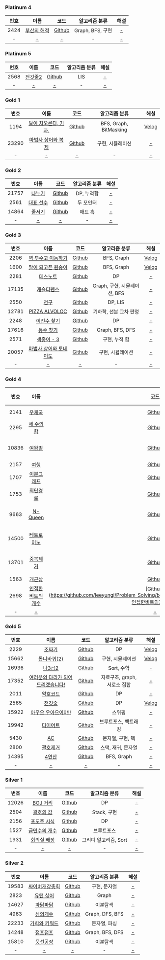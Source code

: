 ### Platinum 4
|  번호  |                       이름                       |                                                      코드                                                      |    알고리즘 분류     |  해설   |
|:----:|:----------------------------------------------:|:------------------------------------------------------------------------------------------------------------:|:--------------:|:-----:|
| 2424 | [부산의 해적](https://www.acmicpc.net/problem/2424) | [Github](https://github.com/leeyungi/Problem_Solving/blob/main/Java/Baekjoon/Platinum4/Main_2424_부산의해적.java) | Graph, BFS, 구현 | [-]() | 
|  -   |                     [-](?)                     |                                                    [-]()                                                     |       -        | [-]() | 

### Platinum 5
|  번호  |                      이름                      |                                                     코드                                                      | 알고리즘 분류 |  해설   |
|:----:|:--------------------------------------------:|:-----------------------------------------------------------------------------------------------------------:|:-------:|:-----:|
| 2568 | [전깃줄2](https://www.acmicpc.net/problem/2568) | [Github](https://github.com/leeyungi/Problem_Solving/blob/main/Java/Baekjoon/Platinum5/Main_2568_전깃줄2.java) |   LIS   | [-]() | 
|  -   |                    [-](?)                    |                                                    [-]()                                                    |    -    | [-]() | 

### Gold 1
|  번호   |                          이름                          |                                                      코드                                                      |        알고리즘 분류         |    해설     |
|:-----:|:----------------------------------------------------:|:------------------------------------------------------------------------------------------------------------:|:----------------------:|:---------:|
| 1194  | [달이 차오른다, 가자.](https://www.acmicpc.net/problem/1194) | [Github](https://github.com/leeyungi/Problem_Solving/blob/main/Java/Baekjoon/Gold1/Main_1194_달이차오른다가자.java)  | BFS, Graph, BitMasking | [Velog](https://velog.io/@yunlee/BOJ-1194-%EB%8B%AC%EC%9D%B4-%EC%B0%A8%EC%98%A4%EB%A5%B8%EB%8B%A4-%EA%B0%80%EC%9E%90) | 
| 23290 | [마법사 상어와 복제](https://www.acmicpc.net/problem/23290)  | [Github](https://github.com/leeyungi/Problem_Solving/blob/main/Java/Baekjoon/Gold1/Main_23290_마법사상어와복제.java) |       구현, 시뮬레이션        |   [-]()   | 
|   -   |                        [-](?)                        |                                                    [-]()                                                     |           -            |   [-]()   | 

### Gold 2
|  번호   |                      이름                       |                                                   코드                                                    | 알고리즘 분류 |   해설   |
|:-----:|:---------------------------------------------:|:-------------------------------------------------------------------------------------------------------:|:-------:|:------:|
| 21757 | [나누기](https://www.acmicpc.net/problem/21757)  | [Github](https://github.com/leeyungi/Problem_Solving/blob/main/Java/Baekjoon/Gold2/Main_21757_나누기.java) | DP, 누적합 | [-]()  | 
| 2561  | [대표 선수](https://www.acmicpc.net/problem/2461) | [Github](https://github.com/leeyungi/Problem_Solving/blob/main/Java/Baekjoon/Gold2/Main_2461_대표선수.java) |  두 포인터  | [-]()  | 
| 14864 | [줄서기](https://www.acmicpc.net/problem/14864)  | [Github](https://github.com/leeyungi/Problem_Solving/blob/main/Java/Baekjoon/Gold2/Main_14864_줄서기.java) |  애드 혹   | [-]()  | 
|   -   |                    [-](?)                     |                                                  [-]()                                                  |    -    | [-]()  | 

### Gold 3
|  번호   |                           이름                           |                                                        코드                                                        |        알고리즘 분류        |                                                                 해설                                                                  |
|:-----:|:------------------------------------------------------:|:----------------------------------------------------------------------------------------------------------------:|:---------------------:|:-----------------------------------------------------------------------------------------------------------------------------------:|
| 2206  |   [벽 부수고 이동하기](https://www.acmicpc.net/problem/2206)   |   [Github](https://github.com/leeyungi/Problem_Solving/blob/main/Java/Baekjoon/Gold3/Main_2206_벽부수고이동하기.java)    |      BFS, Graph       | [Velog](https://velog.io/@yunlee/BOJ-2206%EB%B2%88-%EB%B2%BD-%EB%B6%80%EC%88%98%EA%B3%A0-%EC%9D%B4%EB%8F%99%ED%95%98%EA%B8%B0-Java) |   
| 1600  |   [말이 되고픈 원숭이](https://www.acmicpc.net/problem/1600)   |   [Github](https://github.com/leeyungi/Problem_Solving/blob/main/Java/Baekjoon/Gold3/Main_1600_말이되고픈원숭이.java)    |      BFS, Graph       | [Velog](https://velog.io/@yunlee/BOJ-1600%EB%B2%88-%EB%A7%90%EC%9D%B4-%EB%90%98%EA%B3%A0%ED%94%88-%EC%9B%90%EC%88%AD%EC%9D%B4-Java) |   
| 2281  |      [데스노트](https://www.acmicpc.net/problem/2281)      |     [Github](https://github.com/leeyungi/Problem_Solving/blob/main/Java/Baekjoon/Gold3/Main_2281_데스노트.java)      |          DP           |                                                                [-]()                                                                |   
| 17135 |     [캐슬디펜스](https://www.acmicpc.net/problem/17135)     |    [Github](https://github.com/leeyungi/Problem_Solving/blob/main/Java/Baekjoon/Gold3/Main_17135_캐슬디펜스.java)     | Graph, 구현, 시뮬레이션, BFS |                                                                [-]()                                                                |   
| 2550  |       [전구](https://www.acmicpc.net/problem/2550)       |      [Github](https://github.com/leeyungi/Problem_Solving/blob/main/Java/Baekjoon/Gold3/Main_2550_전구.java)       |        DP, LIS        |                                                                [-]()                                                                |   
| 12781 | [PIZZA ALVOLOC](https://www.acmicpc.net/problem/12781) | [Github](https://github.com/leeyungi/Problem_Solving/blob/main/Java/Baekjoon/Gold3/Main_12781_PIZZAALVOLOC.java) |     기하학, 선분 교차 판정     |                                                                [-]()                                                                |   
| 2248  |     [이진수 찾기](https://www.acmicpc.net/problem/2248)     |     [Github](https://github.com/leeyungi/Problem_Solving/blob/main/Java/Baekjoon/Gold3/Main_2248_이진수찾기.java)     |          DP           |                                                                [-]()                                                                |   
| 17616 |     [등수 찾기](https://www.acmicpc.net/problem/17616)     |     [Github](https://github.com/leeyungi/Problem_Solving/blob/main/Java/Baekjoon/Gold3/Main_17616_등수찾기.java)     |    Graph, BFS, DFS    |                                                                [-]()                                                                |   
| 2571  |    [색종이 - 3](https://www.acmicpc.net/problem/2571)     |     [Github](https://github.com/leeyungi/Problem_Solving/blob/main/Java/Baekjoon/Gold3/Main_2571_색종이3.java)      |       구현, 누적 합        |                                                                [-]()                                                                |   
| 20057 | [마법사 상어와 토네이도](https://www.acmicpc.net/problem/20057)  |  [Github](https://github.com/leeyungi/Problem_Solving/blob/main/Java/Baekjoon/Gold3/Main_20057_마법사상어와토네이도.java)  |       구현, 시뮬레이션       |                                                                [-]()                                                                |   
|   -   |                         [-](?)                         |                                                      [-]()                                                       |           -           |                                                                [-]()                                                                |   

### Gold 4
|  번호   |                        이름                         |                                                     코드                                                     |     알고리즘 분류     |                                           해설                                           |
|:-----:|:-------------------------------------------------:|:----------------------------------------------------------------------------------------------------------:|:---------------:|:--------------------------------------------------------------------------------------:|
| 2141  |    [우체국](https://www.acmicpc.net/problem/2141)    |   [Github](https://github.com/leeyungi/Problem_Solving/blob/main/Java/Baekjoon/Gold4/Main_2141_우체국.java)   |  Sort, Greedy   |  [Velog](https://velog.io/@yunlee/BOJ-2141%EB%B2%88-%EC%9A%B0%EC%B2%B4%EA%B5%AD-Java)  |   
| 2295  |  [세 수의 합](https://www.acmicpc.net/problem/2295)   |  [Github](https://github.com/leeyungi/Problem_Solving/blob/main/Java/Baekjoon/Gold4/Main_2295_세수의합.java)   |   Sort, 이분탐색    | [Velog](https://velog.io/@yunlee/BOJ-2295-%EC%84%B8-%EC%88%98%EC%9D%98-%ED%95%A9-Java) |   
| 10836 |   [여왕벌](https://www.acmicpc.net/problem/10836)    |  [Github](https://github.com/leeyungi/Problem_Solving/blob/main/Java/Baekjoon/Gold4/Main_10836_여왕벌.java)   |    구현, 시뮬레이션    |                                         [-]()                                          |   
| 2157  |    [여행](https://www.acmicpc.net/problem/2157)     |   [Github](https://github.com/leeyungi/Problem_Solving/blob/main/Java/Baekjoon/Gold4/Main_2157_여행.java)    |       DP        |                                         [-]()                                          |   
| 1707  |   [이분그래프](https://www.acmicpc.net/problem/1707)   |  [Github](https://github.com/leeyungi/Problem_Solving/blob/main/Java/Baekjoon/Gold4/Main_1707_이분그래프.java)  |   Graph, BFS    |                                         [-]()                                          |   
| 1753  |   [최단경로](https://www.acmicpc.net/problem/1753)    |  [Github](https://github.com/leeyungi/Problem_Solving/blob/main/Java/Baekjoon/Gold4/Main_1753_최단경로.java)   | Graph, Dijkstra |                                         [-]()                                          |   
| 9663  |  [N-Queen](https://www.acmicpc.net/problem/9663)  | [Github](https://github.com/leeyungi/Problem_Solving/blob/main/Java/Baekjoon/Gold4/Main_9663_NQueen.java)  |   브루트포스, 백트래킹   |                                         [-]()                                          |   
| 14500 |  [테트로미노](https://www.acmicpc.net/problem/14500)   | [Github](https://github.com/leeyungi/Problem_Solving/blob/main/Java/Baekjoon/Gold4/Main_14500_테트로미노.java)  |    구현, 브루트포스    |                                         [-]()                                          |   
| 13701 |   [중복제거](https://www.acmicpc.net/problem/13701)   |  [Github](https://github.com/leeyungi/Problem_Solving/blob/main/Java/Baekjoon/Gold4/Main_13701_중복제거.java)  |   비트마스킹, 비트집합   |                                         [-]()                                          |   
| 1563  |    [개근상](https://www.acmicpc.net/problem/1563)    |   [Github](https://github.com/leeyungi/Problem_Solving/blob/main/Java/Baekjoon/Gold4/Main_1563_개근상.java)   |       DP        |                                         [-]()                                          |   
| 2698  | [인접한 비트의 개수](ttps://www.acmicpc.net/problem/2698) | [Github](https://github.com/leeyungi/Problem_Solving/blob/main/Java/Baekjoon/Gold4/Main_2698_인접한비트의개수.java |       DP        |                                         [-]()                                          |   
|   -   |                      [-](?)                       |                                                   [-]()                                                    |        -        |                                         [-]()                                          |   

### Gold 5
|  번호   |                              이름                              |                                                         코드                                                          |       알고리즘 분류       |                                             해설                                             |
|:-----:|:------------------------------------------------------------:|:-------------------------------------------------------------------------------------------------------------------:|:-------------------:|:------------------------------------------------------------------------------------------:|
| 2229  |         [조짜기](https://www.acmicpc.net/problem/2229)          |       [Github](https://github.com/leeyungi/Problem_Solving/blob/main/Java/Baekjoon/Gold5/Main_2229_조짜기.java)        |         DP          |   [Velog](https://velog.io/@yunlee/BOJ-2999%EB%B2%88-%EC%A1%B0-%EC%A7%9C%EA%B8%B0-Java)    |
| 15662 |       [톱니바퀴(2)](https://www.acmicpc.net/problem/15662)       |      [Github](https://github.com/leeyungi/Problem_Solving/blob/main/Java/Baekjoon/Gold5/Main_15662_톱니바퀴2.java)      |      구현, 시뮬레이션      | [Velog](https://velog.io/@yunlee/BOJ-15662%EB%B2%88-%ED%86%B1%EB%8B%88%EB%B0%94%ED%80%B42) |   
| 16936 |        [나3곱2](https://www.acmicpc.net/problem/16936)         |      [Github](https://github.com/leeyungi/Problem_Solving/blob/main/Java/Baekjoon/Gold5/Main_16936_나3곱2.java)       |      Sort, 수학       |                                           [-]()                                            |   
| 17352 | [여러분의 다리가 되어 드리겠습니다!](https://www.acmicpc.net/problem/17352) | [Github](https://github.com/leeyungi/Problem_Solving/blob/main/Java/Baekjoon/Gold5/Main_17352_여러분의다리가되어드리겠습니다.java) | 자료구조, graph, 서로소 집합 |                                           [-]()                                            |   
| 2011  |         [암호코드](https://www.acmicpc.net/problem/2011)         |       [Github](https://github.com/leeyungi/Problem_Solving/blob/main/Java/Baekjoon/Gold5/Main_2011_암호코드.java)       |         DP          |                                           [-]()                                            |   
| 2565  |         [전깃줄](https://www.acmicpc.net/problem/2565)          |       [Github](https://github.com/leeyungi/Problem_Solving/blob/main/Java/Baekjoon/Gold5/Main_2565_전깃줄.java)        |         DP          |    [Velog](https://velog.io/@yunlee/BOJ-2565%EB%B2%88-%EC%A0%84%EA%B9%83%EC%A4%84Java)     |   
| 15922 |     [아우으 우아으이야!!](https://www.acmicpc.net/problem/15922)     |    [Github](https://github.com/leeyungi/Problem_Solving/blob/main/Java/Baekjoon/Gold5/Main_15922_아우으우아으이야.java)     |         스위핑         |                                           [-]()                                            |   
| 19942 |        [다이어트](https://www.acmicpc.net/problem/19942)         |      [Github](https://github.com/leeyungi/Problem_Solving/blob/main/Java/Baekjoon/Gold5/Main_19942_다이어트.java)       |     브루트포스, 백트래킹     |                                           [-]()                                            |   
| 5430  |          [AC](https://www.acmicpc.net/problem/5430)          |        [Github](https://github.com/leeyungi/Problem_Solving/blob/main/Java/Baekjoon/Gold5/Main_5430_AC.java)        |     문자열, 구현, 덱      |                                           [-]()                                            |   
| 2800  |         [괄호제거](https://www.acmicpc.net/problem/2800)         |       [Github](https://github.com/leeyungi/Problem_Solving/blob/main/Java/Baekjoon/Gold5/Main_2800_괄호제거.java)       |     스택, 재귀, 문자열     |                                           [-]()                                            |   
| 14395 |         [4연산](https://www.acmicpc.net/problem/14395)         |       [Github](https://github.com/leeyungi/Problem_Solving/blob/main/Java/Baekjoon/Gold5/Main_14395_4연산.java)       |     BFS, Graph      |                                           [-]()                                            |   
|   -   |                            [-](?)                            |                                                        [-]()                                                        |          -          |                                           [-]()                                            |   

### Silver 1
|  번호   |                       이름                        |                                                     코드                                                      |    알고리즘 분류     |  해설   |
|:-----:|:-----------------------------------------------:|:-----------------------------------------------------------------------------------------------------------:|:--------------:|:-----:|
| 12026 | [BOJ 거리](https://www.acmicpc.net/problem/12026) | [Github](https://github.com/leeyungi/Problem_Solving/blob/main/Java/Baekjoon/Silver1/Main_12026_BOJ거리.java) |       DP       | [-]() |   
| 2504  |  [괄호의 값](https://www.acmicpc.net/problem/2504)  |  [Github](https://github.com/leeyungi/Problem_Solving/blob/main/Java/Baekjoon/Silver1/Main_2504_괄호의값.java)  |   Stack, 구현    | [-]() |
| 2156  | [포도주 시식](https://www.acmicpc.net/problem/2156)  | [Github](https://github.com/leeyungi/Problem_Solving/blob/main/Java/Baekjoon/Silver1/Main_2156_포도주시식.java)  |       DP       | [-]() |
| 1527  | [금민수의 개수](https://www.acmicpc.net/problem/1527) | [Github](https://github.com/leeyungi/Problem_Solving/blob/main/Java/Baekjoon/Silver1/Main_1527_금민수의개수.java) |     브루트포스      | [-]() |
|  1931  | [회의실 배정](https://www.acmicpc.net/problem/1931)  | [Github](https://github.com/leeyungi/Problem_Solving/blob/main/Java/Baekjoon/Silver1/Main_1931_회의실배정.java)  | 그리디 알고리즘, Sort | [-]() |
|   -   |                     [-](?)                      |                                                    [-]()                                                    |       -        | [-]() |

### Silver 2
|  번호   |                        이름                        |                                                      코드                                                       |     알고리즘 분류     |  해설   |
|:-----:|:------------------------------------------------:|:-------------------------------------------------------------------------------------------------------------:|:---------------:|:-----:|
| 19583 | [싸이버개강총회](https://www.acmicpc.net/problem/19583) | [Github](https://github.com/leeyungi/Problem_Solving/blob/main/Java/Baekjoon/Silver2/Main_19583_싸이버개강총회.java) |     구현, 문자열     | [-]() |   
| 2823  |  [유턴 싫어](https://www.acmicpc.net/problem/2823)   |   [Github](https://github.com/leeyungi/Problem_Solving/blob/main/Java/Baekjoon/Silver2/Main_2823_유턴싫어.java)   |      Graph      | [-]() |   
| 14627 |  [파닭파닭](https://www.acmicpc.net/problem/14627)   |  [Github](https://github.com/leeyungi/Problem_Solving/blob/main/Java/Baekjoon/Silver2/Main_14627_파닭파닭.java)   |      이분탐색       | [-]() |   
| 4963  |   [섬의개수](https://www.acmicpc.net/problem/4963)   |   [Github](https://github.com/leeyungi/Problem_Solving/blob/main/Java/Baekjoon/Silver2/Main_4963_섬의개수.java)   | Graph, DFS, BFS | [-]() |   
| 22233 | [가희와 키워드](https://www.acmicpc.net/problem/22233) | [Github](https://github.com/leeyungi/Problem_Solving/blob/main/Java/Baekjoon/Silver2/Main_22233_가희와키워드.java)  |     문자열, 파싱     | [-]() |   
| 14248 |  [점프점프](https://www.acmicpc.net/problem/14248)   |  [Github](https://github.com/leeyungi/Problem_Solving/blob/main/Java/Baekjoon/Silver2/Main_14248_점프점프.java)   | Graph, BFS, DFS | [-]() |   
| 15810 |  [풍선공장](https://www.acmicpc.net/problem/15810)   |  [Github](https://github.com/leeyungi/Problem_Solving/blob/main/Java/Baekjoon/Silver2/Main_15810_풍선공장.java)   |      이분탐색       | [-]() |   
|   -   |                      [-](?)                      |                                                     [-]()                                                     |        -        | [-]() |   

